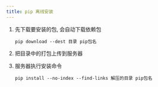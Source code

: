 ```yaml
---
title: pip 离线安装
---
```


1. 先下载要安装的包, 会自动下载依赖包

    `pip download --dest 目录 pip包名`

2. 把目录中的打包上传到服务器

3. 服务器执行安装命令

    `pip install --no-index --find-links 解压的目录 pip包名`

